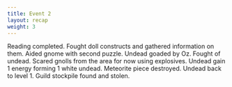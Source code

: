 ```yaml
---
title: Event 2
layout: recap
weight: 3 
---
```


Reading completed. Fought doll constructs and gathered information on them. Aided gnome with second puzzle. Undead goaded by Oz. Fought of undead. Scared gnolls from the area for now using explosives. Undead gain 1 energy forming 1 white undead. Meteorite piece destroyed. Undead back to level 1. Guild stockpile found and stolen. 